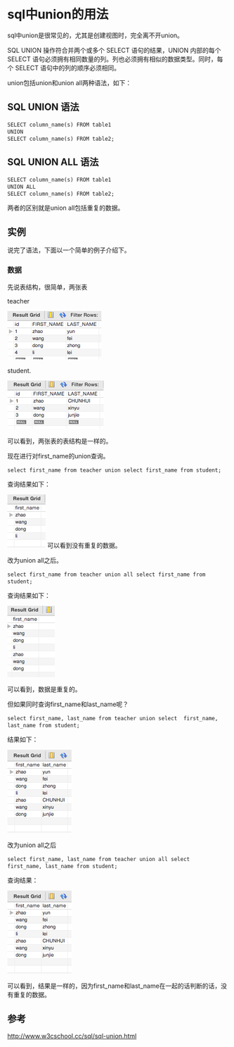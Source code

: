 # sql中union的用法


sql中union是很常见的，尤其是创建视图时，完全离不开union。

SQL UNION 操作符合并两个或多个 SELECT 语句的结果，UNION 内部的每个 SELECT 语句必须拥有相同数量的列。列也必须拥有相似的数据类型。同时，每个 SELECT 语句中的列的顺序必须相同。

union包括union和union all两种语法，如下：

## SQL UNION 语法

```
SELECT column_name(s) FROM table1
UNION
SELECT column_name(s) FROM table2;
```

## SQL UNION ALL 语法

```
SELECT column_name(s) FROM table1
UNION ALL
SELECT column_name(s) FROM table2;
```
两者的区别就是union all包括重复的数据。

## 实例

说完了语法，下面以一个简单的例子介绍下。

### 数据

先说表结构，很简单，两张表

teacher

![](../images/union-1.png)

student.

![](../images/union-2.png)

可以看到，两张表的表结构是一样的。

现在进行对first_name的union查询。
```
select first_name from teacher union select first_name from student;
```
查询结果如下：


![](../images/union-3.png)
可以看到没有重复的数据。

改为union all之后。
```
select first_name from teacher union all select first_name from student;
```
查询结果如下：

![](../images/union-4.png)

可以看到，数据是重复的。

但如果同时查询first_name和last_name呢？
```
select first_name, last_name from teacher union select  first_name, last_name from student;
```
结果如下：

![](../images/union-5.png)

改为union all之后
```
select first_name, last_name from teacher union all select  first_name, last_name from student;
```
查询结果：

![](../images/union-6.png)

可以看到，结果是一样的，因为first_name和last_name在一起的话判断的话，没有重复的数据。



## 参考

http://www.w3cschool.cc/sql/sql-union.html
